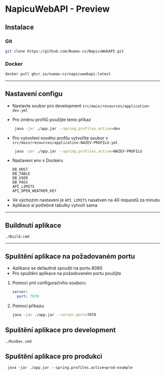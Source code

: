 # NapicuWebAPI - Preview

## Instalace
   
### Git 
   ```sh
   git clone https://github.com/Numax-cz/NapicuWebAPI.git
   ``` 

### Docker
   ```sh
  docker pull ghcr.io/numax-cz/napicuwebapi:latest
   ``` 

---

## Nastavení configu

- Nastavte soubor pro development `src/main/resources/application-dev.yml`


- Pro změnu profilů použijte tento příkaz
    ```sh
     java -jar ./app.jar --spring.profiles.active=dev
    ``` 
- Pro vytvoření nového profilu vytvoříte soubor v `src/main/resources/application-NAZEV-PROFILU.yml`
    ```sh
     java -jar ./app.jar --spring.profiles.active=NAZEV-PROFILU
    ```
- Nastavení env v Dockeru
    ```
    DB_HOST
    DB_TABLE
    DB_USER
    DB_PASS
    API_LIMITS
    API_OPEN_WEATHER_KEY
    ```
* Ve výchozím nastavení je `API_LIMITS` nasatven na 40 requestů za minutu
* Aplikace si potřebné tabulky vytvoří sama

---

## Buildnutí aplikace

```shell
./Build.cmd
```

---

## Spuštění aplikace na požadovaném portu 
- Aplikace se defaultně spouští na portu 8080
- Pro spuštění aplikace na požadovaném portu použijte
1. Pomocí yml configuračního souboru
    ```yml
    server:
      port: 7070
    ```
2. Pomocí příkazu
    ```sh
    java -jar ./app.jar --server.port=7070
    ```


## Spuštění aplikace pro development
```shell
./RunDev.cmd
```


## Spuštění aplikace pro produkci
```shell
 java -jar ./app.jar --spring.profiles.active=prod-example
```
